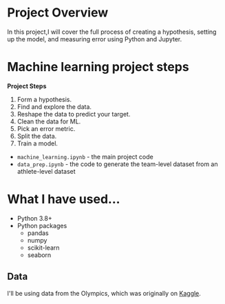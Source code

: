 # Project Overview

In this project,I will cover the full process of creating a hypothesis, setting up the model, and measuring error using Python and Jupyter.




# Machine learning project steps

**Project Steps**

1. Form a hypothesis.
2. Find and explore the data.
3. Reshape the data to predict your target.
4. Clean the data for ML.
5. Pick an error metric.
6. Split the data.
7. Train a model.


* `machine_learning.ipynb` - the main project code
* `data_prep.ipynb` - the code to generate the team-level dataset from an athlete-level dataset

# What I have used...

* Python 3.8+
* Python packages
    * pandas
    * numpy
    * scikit-learn
    * seaborn


## Data

I'll be using data from the Olympics, which was originally on [Kaggle](https://www.kaggle.com/datasets/heesoo37/120-years-of-olympic-history-athletes-and-results).

